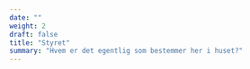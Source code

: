 ```yaml
---
date: ""
weight: 2
draft: false
title: "Styret"
summary: "Hvem er det egentlig som bestemmer her i huset?"
---
```

